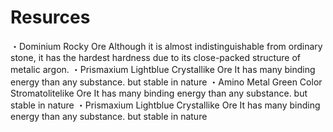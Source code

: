 # Resurces
・Dominium
Rocky Ore
Although it is almost indistinguishable from ordinary stone, it has the hardest hardness due to its close-packed structure of metalic argon.
・Prismaxium
Lightblue Crystallike Ore
It has many binding energy than any substance. but stable in nature
・Amino Metal
Green Color Stromatolitelike Ore
It has many binding energy than any substance. but stable in nature
・Prismaxium
Lightblue Crystallike Ore
It has many binding energy than any substance. but stable in nature
